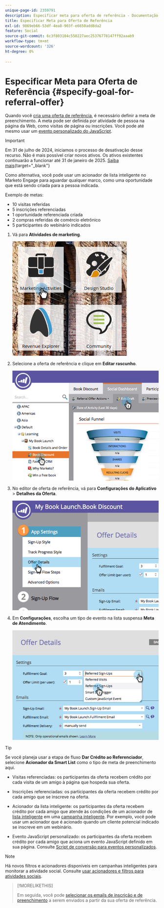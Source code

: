 ```yaml
---
unique-page-id: 2359791
description: Especificar meta para oferta de referência - Documentação do Marketo - Documentação do produto
title: Especificar Meta para Oferta de Referência
exl-id: 9869eb66-53df-4ea8-903f-e6650add8da2
feature: Social
source-git-commit: 6c3f803104c550227aec25376778147ff92aaab9
workflow-type: tm+mt
source-wordcount: '326'
ht-degree: 0%

---
```


# Especificar Meta para Oferta de Referência {#specify-goal-for-referral-offer}

Quando você [cria uma oferta de referência](/help/marketo/product-docs/demand-generation/social/referral-offers/create-a-referral-offer.md), é necessário definir a meta de preenchimento. A meta pode ser definida por atividade de pessoa na página da Web, como visitas de página ou inscrições. Você pode até mesmo usar um [evento personalizado do JavaScript](/help/marketo/product-docs/demand-generation/social/social-functions/conversion-script-for-custom-events.md).

>[!IMPORTANT]
>
>Em 31 de julho de 2024, iniciamos o processo de desativação desse recurso. Não é mais possível criar novos ativos. Os ativos existentes continuarão a funcionar até 31 de janeiro de 2025. [Saiba mais](https://nation.marketo.com/t5/employee-blogs/marketo-engage-social-features-deprecation/ba-p/351977){target="_blank"}

Como alternativa, você pode usar um acionador de lista inteligente no Marketo Engage para aguardar qualquer marco, como uma oportunidade que está sendo criada para a pessoa indicada.

Exemplo de metas:

* 10 visitas referidas
* 5 inscrições referenciadas
* 1 oportunidade referenciada criada
* 2 compras referidas de comércio eletrônico
* 5 participantes do webinário indicados

1. Vá para **Atividades de marketing**.

   ![](assets/ma.png)

1. Selecione a oferta de referência e clique em **Editar rascunho**.

   ![](assets/image2014-9-19-15-3a6-3a35.png)

1. No editor de oferta de referência, vá para **Configurações do Aplicativo** > **Detalhes da Oferta**.

   ![](assets/image2014-9-19-15-3a6-3a44.png)

1. Em **Configurações**, escolha um tipo de evento na lista suspensa **Meta de Atendimento**.

   ![](assets/image2014-9-19-15-3a6-3a56.png)

>[!TIP]
>
>Se você planeja usar a etapa de fluxo **Dar Crédito ao Referenciador**, selecione **Acionador da Smart List** como o tipo de meta de preenchimento aqui.

* Visitas referenciadas: os participantes da oferta recebem crédito por cada visita de um amigo à página que hospeda sua oferta.
* Inscrições referenciadas: os participantes da oferta recebem crédito por cada amigo que se inscreve na oferta.
* Acionador da lista inteligente: os participantes da oferta recebem crédito por cada amigo que atende às condições de um acionador de [lista inteligente](/help/marketo/product-docs/core-marketo-concepts/smart-lists-and-static-lists/understanding-smart-lists.md) em uma [campanha inteligente](/help/marketo/product-docs/core-marketo-concepts/smart-campaigns/understanding-smart-campaigns.md). Por exemplo, você pode usar um acionador que é acionado quando um cliente potencial indicado se inscreve em um webinário.

* Evento JavaScript personalizado: os participantes da oferta recebem crédito por cada amigo que aciona um evento JavaScript definido em sua página. Consulte [Script de conversão para eventos personalizados](/help/marketo/product-docs/demand-generation/social/social-functions/triggers-and-filters-for-social-activities.md).

>[!NOTE]
>
>Há novos filtros e acionadores disponíveis em campanhas inteligentes para monitorar a atividade social. Consulte [usar acionadores e filtros para atividades sociais](/help/marketo/product-docs/demand-generation/social/social-functions/triggers-and-filters-for-social-activities.md).

>[!MORELIKETHIS]
>
>Em seguida, você pode [selecionar os emails de inscrição e de preenchimento](/help/marketo/product-docs/demand-generation/social/referral-offers/send-referral-offer-fulfillment-email.md) a serem enviados a partir da sua oferta de referência.
